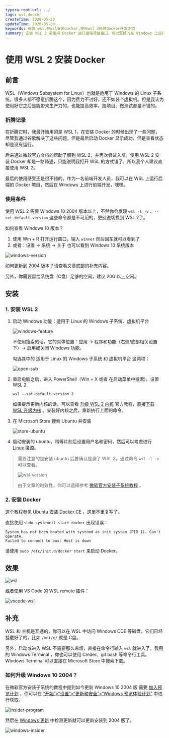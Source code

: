 ```yaml
---
typora-root-url: ../
tags: wsl,docker
createTime: 2020-05-20
updateTime: 2020-05-20
keywords: 安装 wsl,在wsl安装docker,使用wsl 2搭建docker开发环境
summary: 安装 WSL 2 来使用 Docker 运行后端项目接口，可以更好的在 Windows 上进行项目开发。
---
```


# 使用 WSL 2 安装 Docker

## 前言

WSL（Windows Subsystem for Linux）也就是适用于 Windows 的 Linux 子系统。很多人都不愿意折腾这个，因为费力不讨好，还不如装个虚拟机。但是我认为使用好它之后是能带来生产力的，也能提高效率，跑项目、做测试都是不错的。

### 折腾记录

在折腾它时，我最开始用的是 WSL 1，在安装 Docker 的时候出现了一些问题，尽管我通过谷歌解决了这些问题，但是最后启动 Docker 显示成功，但是查看状态却是没有运行。

后来通过微软官方文档的帮助了解到 WSL 2，并再次尝试入坑。使用 WSL 2 安装 Docker 却是一路畅通，只能说明我打开 WSL 的方式错了，所以我个人建议直接使用 WSL 2。

最后的使用感受还是很不错的，作为一名前端开发人员，我可以在 WSL 上运行后端的 Docker 项目，然后在 Windows 上进行前端开发，嘿嘿。

### 使用条件

使用 WSL 2 需要 Windows 10 2004 版本以上，不然你会发现 `wsl -l -v` 、`--set-default-version` 这些命令都是不可用的，更别说切换到 WSL 2了。

如何查看 Windows 10 版本？

1. 使用 Win + R 打开运行窗口，输入 `winver` 然后回车就可以看到了
2. 或者：设置 -> 系统 -> 关于 也可以看到 Windows 10 系统版本

![windows-version](/images/linux/8/windows-version.png)

如何更新到 2004 版本？请查看文章底部的补充内容。

另外，你需要留给系统盘（C盘）足够的空间，建议 20G 以上空闲。

## 安装

### 1. 安装 WSL 2

1. 启动 Windows 功能：适用于 Linux 的 Windows 子系统、虚拟机平台

   ![windows-feature](/images/linux/8/windows-feature.png)

   不使用搜索的话，它的具体位置：应用 -> 程序和功能（右侧/底部相关设置下）-> 启用或关闭 Windows 功能。

   勾选其中的 适用于 Linux 的 Windows 子系统 和 虚拟机平台 这两项：

   ![open-sub](/images/linux/8/open-sub.png)

2. 重启电脑之后，进入 PowerShell（Win + X  或者 在启动菜单中搜索)，设置 WSL 2

   ```shell
   wsl --set-default-version 2
   ```

   如果提示更新内核的话，可以查看 [升级 WSL 2 内核](https://aka.ms/wsl2kernel) 官方教程，[直接下载 WSL 升级内核](https://wslstorestorage.blob.core.windows.net/wslblob/wsl_update_x64.msi) 。安装好内核之后，重新执行上面的命令。

3. 在 Microsoft Store 搜索 Ubuntu 并安装

   ![store-ubuntu](/images/linux/8/store-ubuntu.png)

4. 启动安装的 ubuntu，稍等片刻后设置用户名和密码，然后可以考虑进行 [Linux 换源](https://anandzhang.com/posts/linux/2)。

> 需要注意的是安装 ubuntu 后要确认是装了 WSL 2，通过命令 `wsl -l -v` 可以查看。
>
> ![wsl-version](/images/linux/8/wsl-version.png)
>
> 由于文章的时效性，你可以选择参考 [微软官方安装子系统教程](https://docs.microsoft.com/en-us/windows/wsl/install-win10) 。

### 2. 安装 Docker

这个教程参见 [Ubuntu 安装 Docker CE](https://anandzhang.com/posts/linux/6) ，这里不重复写了。

直接使用 `sudo systemctl start docker` 出现错误：

```
System has not been booted with systemd as init system (PID 1). Can't operate.
Failed to connect to bus: Host is down
```

请使用 `sudo /etc/init.d/docker start` 来启动 Docker。

## 效果

![wsl](/images/linux/8/wsl.png)

或者使用 VS Code 的 WSL remote 插件：

![vscode-wsl](/images/linux/8/vscode-wsl.png)

## 补充

WSL 和 主机是互通的，你可以在 WSL 中访问 Windows CDE 等磁盘，它们已经挂载好了的，比如 `/mnt/c/` 就是 C盘。

另外，启动或进入 WSL 不需要那么麻烦，直接在命令行输入 `wsl` 就进入了。我用的 Windows Terminal ，你也可以使用 Cmder、git bash 等命令行工具。Windows Terminal 可以直接在 Microsoft Store 中搜索下载。

### 如何升级 Windows 10 2004？

在微软官方安装子系统的教程中提到如今更新 Windows 10 2004 版 需要 [加入预览计划](https://insider.windows.com/insidersigninboth/) ，你可以在 [“开始”>“设置”>“更新和安全”>“Windows 预览体验计划”](ms-settings:windowsinsider) 中进行获取。

![insider-program](/images/linux/8/insider-program.png)

然后在 [Windows 更新](ms-settings:windowsupdate) 中检测更新就可以更新安装到 2004 版了。

![windows-insider](/images/linux/8/windows-insider.png)